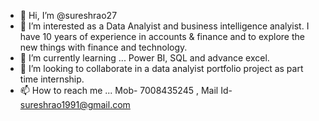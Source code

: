- 👋 Hi, I’m @sureshrao27
- 👀 I’m interested as a Data Analyist and business intelligence analyist. I have 10 years of experience in accounts & finance and to explore the new things with finance and technology.    
- 🌱 I’m currently learning ... Power BI, SQL and advance excel. 
- 💞️ I’m looking to collaborate in a data analyist portfolio project as part time internship.  
- 📫 How to reach me ... Mob- 7008435245 , Mail Id- sureshrao1991@gmail.com


<!---
sureshrao27/sureshrao27 is a ✨ special ✨ repository because its `README.md` (this file) appears on your GitHub profile.
You can click the Preview link to take a look at your changes.
--->
